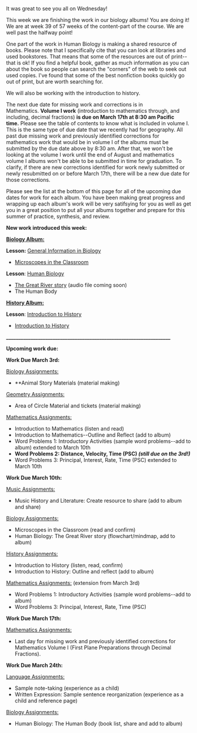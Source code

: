 It was great to see you all on Wednesday!

This week we are finishing the work in our biology albums! You are doing it! We are at week 39 of 57 weeks of the content-part of the course. We are well past the halfway point!

One part of the work in Human Biology is making a shared resource of books. Please note that I specifically cite that you can look at libraries and used bookstores. That means that some of the resources are out of print--that is ok! If you find a helpful book, gather as much information as you can about the book so people can search the "corners" of the web to seek out used copies. I've found that some of the best nonfiction books quickly go out of print, but are worth searching for. 

We will also be working with the introduction to history. 

The next due date for missing work and corrections is in Mathematics. **Volume I work** (introduction to mathematics through, and including, decimal fractions) **is due on March 17th at 8:30 am Pacific time.** Please see the table of contents to know what is included in volume I. This is the same type of due date that we recently had for geography. All past due missing work and previously identified corrections for mathematics work that would be in volume I of the albums must be submitted by the due date above by 8:30 am. After that, we won't be looking at the volume I work until the end of August and mathematics volume I albums won't be able to be submitted in time for graduation. To clarify, if there are new corrections identified for work newly submitted or newly resubmitted on or before March 17th, there will be a new due date for those corrections. 

Please see the list at the bottom of this page for all of the upcoming due dates for work for each album. You have been making great progress and wrapping up each album's work will be very satifsying for you as well as get you in a great position to put all your albums together and prepare for this summer of practice, synthesis, and review.

**New work introduced this week:** 

[**Biology Album:**](https://montessorinorthwest.populiweb.com/router/courseofferings/10738319/lessons/index)

**Lesson:** [General Information in Biology](https://montessorinorthwest.populiweb.com/router/courseofferings/10738319/lessons/12679925/show)

- [Microscopes in the Classroom](https://montessorinorthwest.populiweb.com/router/courseofferings/10738319/lessons/12679925/pages/13277637/show)

**Lesson**: [Human Biology](https://montessorinorthwest.populiweb.com/router/courseofferings/10738319/lessons/12679930/show)

- [The Great River story](https://montessorinorthwest.populiweb.com/router/courseofferings/10738319/lessons/12679930/show) (audio file coming soon)
- The Human Body

[**History Album:**](https://montessorinorthwest.populiweb.com/router/courseofferings/10738322/lessons/index)

**Lesson**: [Introduction to History](https://montessorinorthwest.populiweb.com/router/courseofferings/10738322/lessons/12680281/show)

- [Introduction to History](https://montessorinorthwest.populiweb.com/router/courseofferings/10738322/lessons/12680281/show)

**___________________________________________________________________**

**Upcoming work due:**

**Work Due March 3rd:**

[Biology Assignments:](https://montessorinorthwest.populiweb.com/router/courseofferings/10738319/assignments/index)

- **Animal Story Materials (material making)

[Geometry Assignments:](https://montessorinorthwest.populiweb.com/router/courseofferings/10738321/assignments/index)

- Area of Circle Material and tickets (material making)

[Mathematics Assignments:](https://montessorinorthwest.populiweb.com/router/courseofferings/10738324/assignments/index)

- Introduction to Mathematics (listen and read)
- Introduction to Mathematics--Outline and Reflect (add to album)
- Word Problems 1: Introductory Activities (sample word problems--add to album) extended to March 10th
- **Word Problems 2: Distance, Velocity, Time (PSC) _(still due on the 3rd!)_**
- Word Problems 3: Principal, Interest, Rate, Time (PSC) extended to March 10th

**Work Due March 10th:**

[Music Assignments:](https://montessorinorthwest.populiweb.com/router/courseofferings/10738325/assignments/index)

- Music History and Literature: Create resource to share (add to album and share)

[Biology Assignments:](https://montessorinorthwest.populiweb.com/router/courseofferings/10738319/assignments/index)

- Microscopes in the Classroom (read and confirm)
- Human Biology: The Great River story (flowchart/mindmap, add to album)

[History Assignments:](https://montessorinorthwest.populiweb.com/router/courseofferings/10738322/assignments/index)

- Introduction to History (listen, read, confirm)
- Introduction to History: Outline and reflect (add to album)

[Mathematics Assignments:](https://montessorinorthwest.populiweb.com/router/courseofferings/10738324/assignments/index) (extension from March 3rd)

- Word Problems 1: Introductory Activities (sample word problems--add to album)
- Word Problems 3: Principal, Interest, Rate, Time (PSC)

**Work Due March 17th:**

[Mathematics Assignments:](https://montessorinorthwest.populiweb.com/router/courseofferings/10738324/assignments/index)

- Last day for missing work and previously identified corrections for Mathematics Volume I (First Plane Preparations through Decimal Fractions).

**Work Due March 24th:**

[Language Assignments:](https://montessorinorthwest.populiweb.com/router/courseofferings/10738323/assignments/index)

- Sample note-taking (experience as a child)
- Written Expression: Sample sentence reorganization (experience as a child and reference page)

[Biology Assignments:](https://montessorinorthwest.populiweb.com/router/courseofferings/10738319/assignments/index)

- Human Biology: The Human Body (book list, share and add to album)